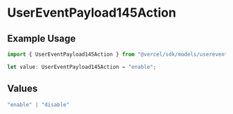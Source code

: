 # UserEventPayload145Action

## Example Usage

```typescript
import { UserEventPayload145Action } from "@vercel/sdk/models/userevent.js";

let value: UserEventPayload145Action = "enable";
```

## Values

```typescript
"enable" | "disable"
```